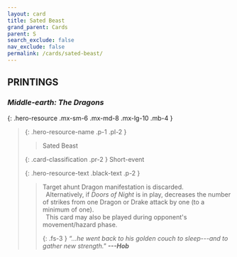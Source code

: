 ```yaml
---
layout: card
title: Sated Beast
grand_parent: Cards
parent: S
search_exclude: false
nav_exclude: false
permalink: /cards/sated-beast/
---
```


## PRINTINGS


### _Middle-earth: The Dragons_

{: .hero-resource .mx-sm-6 .mx-md-8 .mx-lg-10 .mb-4 }
> {: .hero-resource-name .p-1 .pl-2 }
> > <div class="card-mp"></div>
> > <div class="card-name">Sated Beast</div>
>
> {: .card-classification .pr-2 }
> Short-event
>
> {: .hero-resource-text .black-text .p-2 }
> > Target ahunt Dragon manifestation is discarded. <br>&ensp;Alternatively, if _Doors of Night_ is in play, decreases the number of strikes from one Dragon or Drake attack by one (to a minimum of one). <br>&ensp;This card may also be played during opponent's movement/hazard phase. 
> > 
> > {: .fs-3 } 
> > _“...he went back to his golden couch to sleep---and to gather new strength."_ ***---&#65279;Hob*** 
> 
